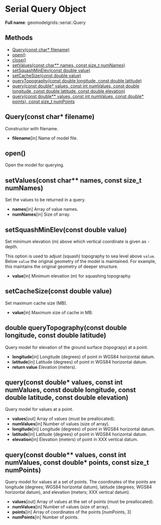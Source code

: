 # Serial Query Object 

**Full name**: geomodelgrids::serial::Query

## Methods

* [Query(const char* filename)](#queryconst-char_filename)
* [open()](#open)
* [close()](#close)
* [setValues(const char** names, const size_t numNames)](#setvaluesconst-char-names-const-size_t-numnames)
* [setSquashMinElev(const double value)](#setsquashminelevconst-double-value)
* [setCacheSize(const double value)](#setcachesizeconst-double-value)
* [queryTopography(const double longitude, const double latitude)](#double-querytopographyconst-double-longitude-const-double-latitude)
* [query(const double* values, const int numValues, const double longitude, const double latitude, const double elevation)](#queryconst-double-values-const-int-numvalues-const-double-longitude-const-double-latitude-const-double-elevation)
* [query(const double** values, const int numValues, const double* points), const size_t numPoints](#queryconst-double-values-const-int-numvalues-const-double-points-const-size_t-numpoints)


## Query(const char* filename)

Constructor with filename.

* **filename**[in] Name of model file.

## open()

Open the model for querying.


## setValues(const char** names, const size_t numNames)

Set the values to be returned in a query.

* **names**[in] Array of value names.
* **numNames**[in] Size of array.


## setSquashMinElev(const double value)

Set minimum elevation (m) above which vertical coordinate is given as -depth.

This option is used to adjust (squash) topography to sea level above
`value`. Below `value` the original geometry of the model is
maintained. For example, this maintains the original geometry of
deeper structure.

* **value**[in] Minimum elevation (m) for squashing topography.


## setCacheSize(const double value)

Set maximum cache size (MB).

* **value**[in] Maximum size of cache in MB.


## double queryTopography(const double longitude, const double latitude)

Query model for elevation of the ground surface (topograpy) at a point.

* **longitude**[in] Longitude (degrees) of point in WGS84 horizontal datum.
* **latitude**[in] Latitude (degrees) of point in WGS84 horizontal datum.
* **return value** Elevation (meters).


## query(const double* values, const int numValues, const double longitude, const double latitude, const double elevation)

Query model for values at a point.

* **values**[out] Array of values (must be preallocated).
* **numValues**[in] Number of values (size of array).
* **longitude**[in] Longitude (degrees) of point in WGS84 horizontal datum.
* **latitude**[in] Latitude (degrees) of point in WGS84 horizontal datum.
* **elevation**[in] Elevation (meters) of point in XXX vertical datum.


## query(const double** values, const int numValues, const double* points, const size_t numPoints)

Query model for values at a set of points. The coordinates of the
points are longitude (degrees; WGS84 horizontal datum), latitude
(degrees; WGS84 horizontal datum), and elevation (meters; XXX vertical
datum).

* **values**[out] Array of values at the set of points (must be preallocated).
* **numValues**[in] Number of values (size of array).
* **points**[in] Array of coordinates of the points [numPoints, 3]
* **numPoints**[in] Number of points.
